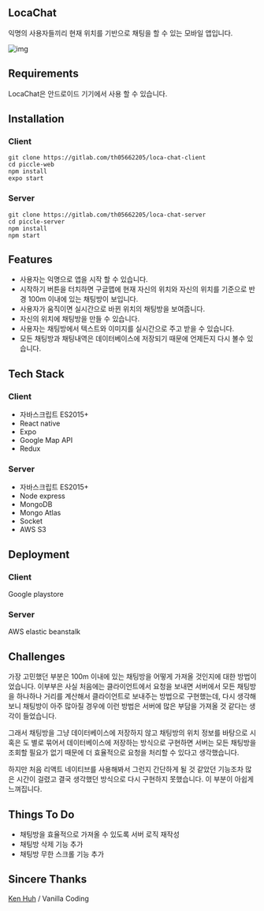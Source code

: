 ## LocaChat

익명의 사용자들끼리 현재 위치를 기반으로 채팅을 할 수 있는 모바일 앱입니다.

![img](https://user-images.githubusercontent.com/47530702/79829198-67296a80-83dd-11ea-842c-15c19d36f98c.png)

## Requirements

LocaChat은 안드로이드 기기에서 사용 할 수 있습니다.

## Installation

### Client

```
git clone https://gitlab.com/th05662205/loca-chat-client
cd piccle-web
npm install
expo start
```

### Server

```
git clone https://gitlab.com/th05662205/loca-chat-server
cd piccle-server
npm install
npm start
```

## Features

- 사용자는 익명으로 앱을 시작 할 수 있습니다.
- 시작하기 버튼을 터치하면 구글맵에 현재 자신의 위치와 자신의 위치를 기준으로 반경 100m 이내에 있는 채팅방이 보입니다.
- 사용자가 움직이면 실시간으로 바뀐 위치의 채팅방을 보여줍니다.
- 자신의 위치에 채팅방을 만들 수 있습니다.
- 사용자는 채팅방에서 텍스트와 이미지를 실시간으로 주고 받을 수 있습니다.
- 모든 채팅방과 채팅내역은 데이터베이스에 저장되기 때문에 언제든지 다시 볼수 있습니다.

## Tech Stack

### Client

- 자바스크립트 ES2015+
- React native
- Expo
- Google Map API
- Redux

### Server

- 자바스크립트 ES2015+
- Node express
- MongoDB
- Mongo Atlas
- Socket
- AWS S3

## Deployment

### Client

Google playstore

### Server

AWS elastic beanstalk

## Challenges

가장 고민했던 부분은 100m 이내에 있는 채팅방을 어떻게 가져올 것인지에 대한 방법이었습니다. 이부부은 사실 처음에는 클라이언트에서 요청을 보내면 서버에서 모든 채팅방을 하나하나 거리를 계산해서 클라이언트로 보내주는 방법으로 구현했는데, 다시 생각해보니 채팅방이 아주 많아질 경우에 이런 방법은 서버에 많은 부담을 가져올 것 같다는 생각이 들었습니다.

그래서 채팅방을 그냥 데이터베이스에 저장하지 않고 채팅방의 위치 정보를 바탕으로 시 혹은 도 별로 묶어서 데이터베이스에 저장하는 방식으로 구현하면 서버는 모든 채팅방을 조회할 필요가 없기 때문에 더 효율적으로 요청을 처리할 수 있다고 생각했습니다.

하지만 처음 리액트 네이티브를 사용해봐서 그런지 간단하게 될 것 같았던 기능조차 많은 시간이 걸렸고 결국 생각했던 방식으로 다시 구현하지 못했습니다. 이 부분이 아쉽게 느껴집니다.

## Things To Do

- 채팅방을 효율적으로 가져올 수 있도록 서버 로직 재작성
- 채팅방 삭제 기능 추가
- 채팅방 무한 스크롤 기능 추가

## Sincere Thanks

[Ken Huh](https://github.com/Ken123777) / Vanilla Coding
